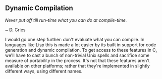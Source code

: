 ## Dynamic Compilation

*Never put off till run-time what you can do at compile-time.*

~ D. Gries

I would go one step further: don't evaluate what you can compile. In languages like Lisp this is made a lot easier by its built in support for code generation and dynamic compilation. To get access to these features in C, we'll have to cast a bunch of non-trivial Unix spells and sacrifice some measure of portability in the process. It's not that these features aren't available on other platforms; rather that they're implemented in slightly different ways, using different names.